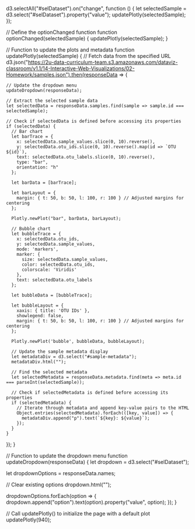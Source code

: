 
d3.selectAll("#selDataset").on("change", function () {
  let selectedSample = d3.select("#selDataset").property("value");
  updatePlotly(selectedSample);
});

// Define the optionChanged function
function optionChanged(selectedSample) {
  updatePlotly(selectedSample);
}

// Function to update the plots and metadata
function updatePlotly(selectedSample) {
  // Fetch data from the specified URL
  d3.json("https://2u-data-curriculum-team.s3.amazonaws.com/dataviz-classroom/v1.1/14-Interactive-Web-Visualizations/02-Homework/samples.json").then(responseData => {

    // Update the dropdown menu
    updateDropdown(responseData);

    // Extract the selected sample data
    let selectedData = responseData.samples.find(sample => sample.id === selectedSample);

    // Check if selectedData is defined before accessing its properties
    if (selectedData) {
      // Bar chart
      let barTrace = {
        x: selectedData.sample_values.slice(0, 10).reverse(),
        y: selectedData.otu_ids.slice(0, 10).reverse().map(id => `OTU ${id}`),
        text: selectedData.otu_labels.slice(0, 10).reverse(),
        type: "bar",
        orientation: "h"
      };

      let barData = [barTrace];

      let barLayout = {
        margin: { t: 50, b: 50, l: 100, r: 100 } // Adjusted margins for centering
      };

      Plotly.newPlot("bar", barData, barLayout);

      // Bubble chart
      let bubbleTrace = {
        x: selectedData.otu_ids,
        y: selectedData.sample_values,
        mode: 'markers',
        marker: {
          size: selectedData.sample_values,
          color: selectedData.otu_ids,
          colorscale: 'Viridis'
        },
        text: selectedData.otu_labels
      };

      let bubbleData = [bubbleTrace];

      let bubbleLayout = {
        xaxis: { title: 'OTU IDs' },
        showlegend: false,
        margin: { t: 50, b: 50, l: 100, r: 100 } // Adjusted margins for centering
      };

      Plotly.newPlot('bubble', bubbleData, bubbleLayout);

      // Update the sample metadata display
      let metadataDiv = d3.select("#sample-metadata");
      metadataDiv.html("");

      // Find the selected metadata
      let selectedMetadata = responseData.metadata.find(meta => meta.id === parseInt(selectedSample));

      // Check if selectedMetadata is defined before accessing its properties
      if (selectedMetadata) {
        // Iterate through metadata and append key-value pairs to the HTML
        Object.entries(selectedMetadata).forEach(([key, value]) => {
          metadataDiv.append("p").text(`${key}: ${value}`);
        });
      }
    }
  });
}

// Function to update the dropdown menu
function updateDropdown(responseData) {
  let dropdown = d3.select("#selDataset");

  let dropdownOptions = responseData.names;

  // Clear existing options
  dropdown.html("");

  dropdownOptions.forEach(option => {
    dropdown.append("option").text(option).property("value", option);
  });
}

// Call updatePlotly() to initialize the page with a default plot
updatePlotly(940);